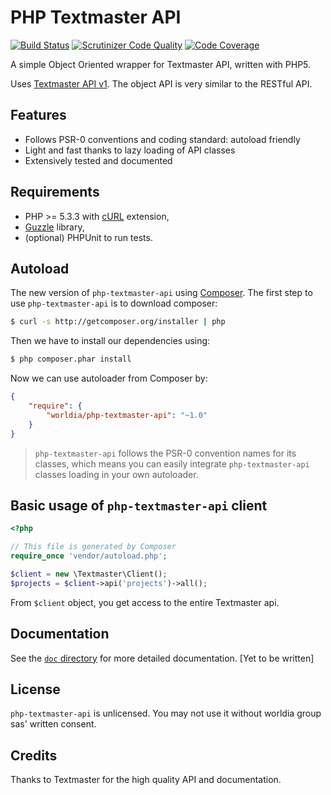 # PHP Textmaster API

[![Build Status](https://api.travis-ci.com/worldia/php-textmaster-api.svg?token=Q8y3gRp4jqWYsvqpVV1z&branch=master)](https://travis-ci.com/worldia/php-textmaster-api) [![Scrutinizer Code Quality](https://scrutinizer-ci.com/g/worldia/php-textmaster-api/badges/quality-score.png?b=master&s=3014bb9f0c312da6ab7e9b8cd50830d8e5254319)](https://scrutinizer-ci.com/g/worldia/php-textmaster-api/?branch=master) [![Code Coverage](https://scrutinizer-ci.com/g/worldia/php-textmaster-api/badges/coverage.png?b=master&s=b8b6ebabd4ae08eccffd5b4e6e0ee7040f4b382c)](https://scrutinizer-ci.com/g/worldia/php-textmaster-api/?branch=master)

A simple Object Oriented wrapper for Textmaster API, written with PHP5.

Uses [Textmaster API v1](https://www.textmaster.com/documentation). The object API is very similar to the RESTful API.

## Features

* Follows PSR-0 conventions and coding standard: autoload friendly
* Light and fast thanks to lazy loading of API classes
* Extensively tested and documented

## Requirements

* PHP >= 5.3.3 with [cURL](http://php.net/manual/en/book.curl.php) extension,
* [Guzzle](https://textmaster.com/guzzle/guzzle) library,
* (optional) PHPUnit to run tests.

## Autoload

The new version of `php-textmaster-api` using [Composer](http://getcomposer.org).
The first step to use `php-textmaster-api` is to download composer:

```bash
$ curl -s http://getcomposer.org/installer | php
```

Then we have to install our dependencies using:
```bash
$ php composer.phar install
```
Now we can use autoloader from Composer by:

```json
{
    "require": {
        "worldia/php-textmaster-api": "~1.0"
    }
}
```

> `php-textmaster-api` follows the PSR-0 convention names for its classes, which means you can easily integrate `php-textmaster-api` classes loading in your own autoloader.

## Basic usage of `php-textmaster-api` client

```php
<?php

// This file is generated by Composer
require_once 'vendor/autoload.php';

$client = new \Textmaster\Client();
$projects = $client->api('projects')->all();
```

From `$client` object, you get access to the entire Textmaster api.

## Documentation

See the [`doc` directory](doc/) for more detailed documentation. [Yet to be written]

## License

`php-textmaster-api` is unlicensed. You may not use it without worldia group sas' written consent.

## Credits

Thanks to Textmaster for the high quality API and documentation.
